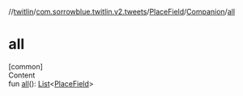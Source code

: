 //[twitlin](../../../index.md)/[com.sorrowblue.twitlin.v2.tweets](../../index.md)/[PlaceField](../index.md)/[Companion](index.md)/[all](all.md)



# all  
[common]  
Content  
fun [all](all.md)(): [List](https://kotlinlang.org/api/latest/jvm/stdlib/kotlin.collections/-list/index.html)<[PlaceField](../index.md)>  



